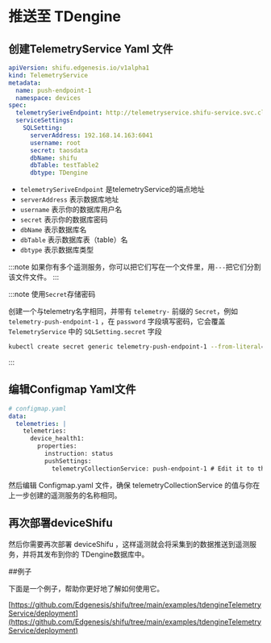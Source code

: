 # 推送至 TDengine

## 创建TelemetryService Yaml 文件
```yaml
apiVersion: shifu.edgenesis.io/v1alpha1
kind: TelemetryService
metadata:
  name: push-endpoint-1
  namespace: devices
spec:
  telemetrySeriveEndpoint: http://telemetryservice.shifu-service.svc.cluster.local
  serviceSettings:
    SQLSetting:
      serverAddress: 192.168.14.163:6041
      username: root
      secret: taosdata
      dbName: shifu
      dbTable: testTable2
      dbtype: TDengine
```

- `telemetrySeriveEndpoint` 是telemetryService的端点地址
- `serverAddress` 表示数据库地址
- `username` 表示你的数据库用户名
- `secret` 表示你的数据库密码
- `dbName` 表示数据库名 
- `dbTable` 表示数据库表（table）名
- `dbtype` 表示数据库类型

:::note
如果你有多个遥测服务，你可以把它们写在一个文件里，用`---`把它们分割该文件文件。
:::

:::note 使用`Secret`存储密码

创建一个与telemetry名字相同，并带有 `telemetry-` 前缀的 `Secret`，例如 `telemetry-push-endpoint-1` ，在 `password` 字段填写密码，它会覆盖 `TelemetryService` 中的 `SQLSetting.secret` 字段

```bash
kubectl create secret generic telemetry-push-endpoint-1 --from-literal=password=your_password -n devices
```

:::

## 编辑Configmap Yaml文件
```yaml
# configmap.yaml
data:
  telemetries: |
    telemetries:
      device_health1:
        properties:
          instruction: status
          pushSettings:
            telemetryCollectionService: push-endpoint-1 # Edit it to the name same with TelemetryService's name
```
然后编辑 Configmap.yaml 文件，确保 telemetryCollectionService 的值与你在上一步创建的遥测服务的名称相同。

## 再次部署deviceShifu

然后你需要再次部署 deviceShifu ，这样遥测就会将采集到的数据推送到遥测服务，并将其发布到你的 TDengine数据库中。

##例子

下面是一个例子，帮助你更好地了解如何使用它。

[https://github.com/Edgenesis/shifu/tree/main/examples/tdengineTelemetryService/deployment](https://github.com/Edgenesis/shifu/tree/main/examples/tdengineTelemetryService/deployment)
